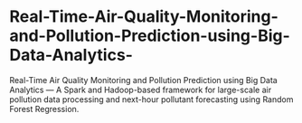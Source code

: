 # Real-Time-Air-Quality-Monitoring-and-Pollution-Prediction-using-Big-Data-Analytics-
Real-Time Air Quality Monitoring and Pollution Prediction using Big Data Analytics — A Spark and Hadoop-based framework for large-scale air pollution data processing and next-hour pollutant forecasting using Random Forest Regression.
